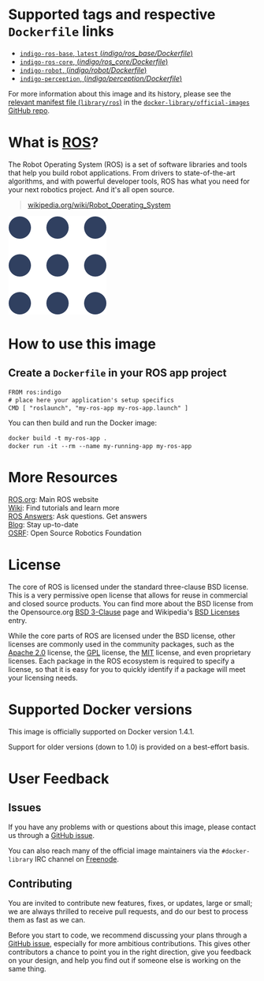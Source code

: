 # Supported tags and respective `Dockerfile` links

- [`indigo-ros-base`, `latest` (*indigo/ros_base/Dockerfile*)](https://github.com/ros-infrastructure/docker_images/tree/master/indigo/ros_base/Dockerfile)
- [`indigo-ros-core`, (*indigo/ros_core/Dockerfile*)](https://github.com/ros-infrastructure/docker_images/tree/master/indigo/ros_core/Dockerfile)
- [`indigo-robot`, (*indigo/robot/Dockerfile*)](https://github.com/ros-infrastructure/docker_images/tree/master/indigo/robot/Dockerfile)
- [`indigo-perception`, (*indigo/perception/Dockerfile*)](https://github.com/ros-infrastructure/docker_images/tree/master/indigo/perception/Dockerfile)


For more information about this image and its history, please see the [relevant manifest file (`library/ros`)][@Library_ros] in the [`docker-library/official-images` GitHub repo][@Official_images].

[@Library_ros]: https://github.com/docker-library/official-images/blob/master/library/ros
[@Official_images]: https://github.com/docker-library/official-images

# What is [ROS][@ROS.org]?

The Robot Operating System (ROS) is a set of software libraries and tools that help you build robot applications. From drivers to state-of-the-art algorithms, and with powerful developer tools, ROS has what you need for your next robotics project. And it's all open source.

> [wikipedia.org/wiki/Robot_Operating_System](https://en.wikipedia.org/wiki/Robot_Operating_System)

[![logo][@ROS_Logo]][@ROS.org]

# How to use this image

## Create a `Dockerfile` in your ROS app project

    FROM ros:indigo
    # place here your application's setup specifics
    CMD [ "roslaunch", "my-ros-app my-ros-app.launch" ]

You can then build and run the Docker image:

    docker build -t my-ros-app .
    docker run -it --rm --name my-running-app my-ros-app

# More Resources

[ROS.org][@ROS.org]: Main ROS website  
[Wiki][@ROS_Wiki]: Find tutorials and learn more  
[ROS Answers][@ROS_Answers]: Ask questions. Get answers  
[Blog][@ROS_Blog]: Stay up-to-date  
[OSRF][@OSRF]: Open Source Robotics Foundation  

[@ROS.org]:     http://www.ros.org/ "Main ROS website"
[@ROS_Wiki]:    http://wiki.ros.org/ "Find tutorials and learn more"
[@ROS_Answers]: http://answers.ros.org/questions/ "Ask questions. Get answers"
[@ROS_Blog]:    http://www.ros.org/news/ "Stay up-to-date"
[@OSRF]:        http://www.osrfoundation.org/ "Open Source Robotics Foundation"

[@ROS_Logo]:    https://raw.githubusercontent.com/docker-library/docs/master/ros/logo.png "ROS Logo"

# License

The core of ROS is licensed under the standard three-clause BSD license. This is a very permissive open license that allows for reuse in commercial and closed source products. You can find more about the BSD license from the Opensource.org [BSD 3-Clause][@BSD_3] page and Wikipedia's [BSD Licenses][@BSD_wiki] entry.

While the core parts of ROS are licensed under the BSD license, other licenses are commonly used in the community packages, such as the [Apache 2.0][@Apache_2.0] license, the [GPL][@GPL] license, the [MIT][@MIT] license, and even proprietary licenses. Each package in the ROS ecosystem is required to specify a license, so that it is easy for you to quickly identify if a package will meet your licensing needs.

[@BSD_wiki]:    http://en.wikipedia.org/wiki/BSD_licenses
[@BSD_3]:       http://opensource.org/licenses/BSD-3-Clause
[@Apache_2.0]:  http://opensource.org/licenses/Apache-2.0
[@GPL]:         http://opensource.org/licenses/gpl-license
[@MIT]:         http://opensource.org/licenses/MIT


# Supported Docker versions

This image is officially supported on Docker version 1.4.1.

Support for older versions (down to 1.0) is provided on a best-effort basis.

# User Feedback

## Issues

If you have any problems with or questions about this image, please contact us through a [GitHub issue][@GitHub_issues].

You can also reach many of the official image maintainers via the `#docker-library` IRC channel on [Freenode][@Freenode].

## Contributing

You are invited to contribute new features, fixes, or updates, large or small; we are always thrilled to receive pull requests, and do our best to process them as fast as we can.

Before you start to code, we recommend discussing your plans through a [GitHub issue][@GitHub_issues], especially for more ambitious contributions. This gives other contributors a chance to point you in the right direction, give you feedback on your design, and help you find out if someone else is working on the same thing.

[@GitHub_issues]: https://github.com/ros-infrastructure/docker_images/issues
[@Freenode]: https://freenode.net
